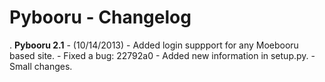 Pybooru - Changelog
===================

. **Pybooru 2.1** - (10/14/2013)
       - Added login suppport for any Moebooru based site.
       - Fixed a bug: 22792a0
       - Added new information in setup.py.
       - Small changes.
